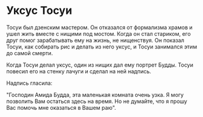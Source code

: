 # Уксус Тосуи

Тосуи был дзенским мастером. Он отказался от формализма храмов и ушел жить вместе с нищими под мостом. Когда он стал стариком, его друг помог зарабатывать ему на жизнь, не нищенствуя. Он показал Тосуи, как собирать рис и делать из него уксус, и Тосуи занимался этим до самой смерти.

Когда Тосуи делал уксус, один из нищих дал ему портрет Будды. Тосуи повесил его на стенку лачуги и сделал на ней надпись.

Надпись гласила:

"Господин Амида Будда, эта маленькая комната очень узка. Я могу позволить Вам остаться здесь на время. Но не думайте, что я прошу Вас помочь мне оказаться в Вашем раю".
